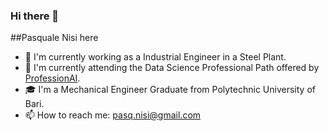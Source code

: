 ### Hi there 👋

##Pasquale Nisi here

- :briefcase: I'm currently working as a Industrial Engineer in a Steel Plant.
- 🌱 I'm currently attending the Data Science Professional Path offered by [ProfessionAI](https://www.profession.ai/).
- :mortar_board: I'm a Mechanical Engineer Graduate from Polytechnic University of Bari.
- :mailbox: How to reach me: [pasq.nisi@gmail.com](mailto:pasq.nisi@gmail.com)
